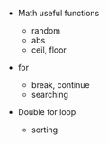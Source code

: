 -   Math useful functions

    -   random
    -   abs
    -   ceil, floor

-   for
    -   break, continue
    -   searching
-   Double for loop
    -   sorting

